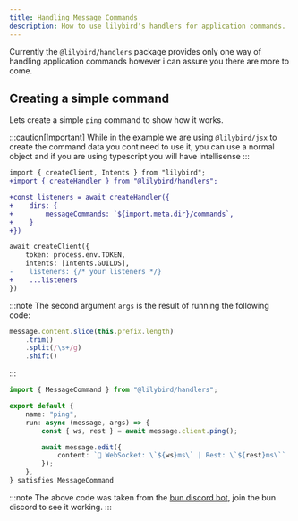 ```yaml
---
title: Handling Message Commands
description: How to use lilybird's handlers for application commands.
---
```


Currently the `@lilybird/handlers` package provides only one way of handling application commands however i can assure you there are more to come.

## Creating a simple command

Lets create a simple `ping` command to show how it works.

:::caution[Important]
While in the example we are using `@lilybird/jsx` to create the command data you cont need to use it, you can use a normal object and if you are using typescript you will have intellisense
:::

```diff lang="ts" title="index.ts"
import { createClient, Intents } from "lilybird";
+import { createHandler } from "@lilybird/handlers";

+const listeners = await createHandler({
+    dirs: {
+        messageCommands: `${import.meta.dir}/commands`,
+    }
+})

await createClient({
    token: process.env.TOKEN,
    intents: [Intents.GUILDS],
-    listeners: {/* your listeners */}
+    ...listeners
})
```

:::note
The second argument `args` is the result of running the following code:
```ts
message.content.slice(this.prefix.length)
    .trim()
    .split(/\s+/g)
    .shift()
```
:::

```ts title="commands/ping.ts"
import { MessageCommand } from "@lilybird/handlers";

export default {
    name: "ping",
    run: async (message, args) => {
        const { ws, rest } = await message.client.ping();

        await message.edit({
            content: `🏓 WebSocket: \`${ws}ms\` | Rest: \`${rest}ms\``
        });
    },
} satisfies MessageCommand
```

:::note
The above code was taken from the [bun discord bot](https://github.com/xHyroM/bun-discord-bot), join the bun discord to see it working.
:::